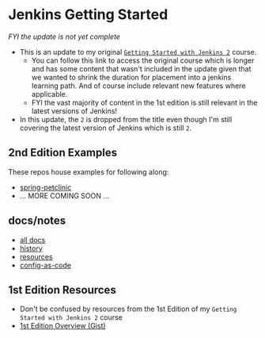 # Jenkins Getting Started

*FYI the update is not yet complete*

- This is an update to my original [`Getting Started with Jenkins 2`](https://www.pluralsight.com/courses/jenkins-2-getting-started) course.
  - You can follow this link to access the original course which is longer and has some content that wasn't included in the update given that we wanted to shrink the duration for placement into a jenkins learning path. And of course include relevant new features where applicable.
  - FYI the vast majority of content in the 1st edition is still relevant in the latest versions of Jenkins!
- In this update, the `2` is dropped from the title even though I'm still covering the latest version of Jenkins which is still `2`.

## 2nd Edition Examples

These repos house examples for following along:
- [spring-petclinic](./docs/spring-petclinic.md)
- ... MORE COMING SOON ...

## docs/notes

- [all docs](./docs)
- [history](./docs/history.md)
- [resources](.docs/resources.md)
- [config-as-code](./docs/roadmap.config-as-code.md)

## 1st Edition Resources

- Don't be confused by resources from the 1st Edition of my `Getting Started with Jenkins 2` course
- [1st Edition Overview (Gist)](https://git.io/vKSVZ)
